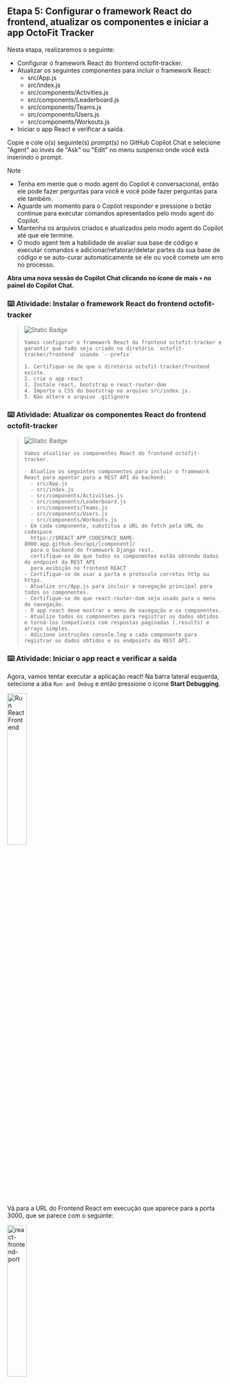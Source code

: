 ## Etapa 5: Configurar o framework React do frontend, atualizar os componentes e iniciar a app OctoFit Tracker

Nesta etapa, realizaremos o seguinte:

- Configurar o framework React do frontend octofit-tracker.
- Atualizar os seguintes componentes para incluir o framework React:
  - src/App.js
  - src/index.js
  - src/components/Activities.js
  - src/components/Leaderboard.js
  - src/components/Teams.js
  - src/components/Users.js
  - src/components/Workouts.js
- Iniciar o app React e verificar a saída.

Copie e cole o(s) seguinte(s) prompt(s) no GitHub Copilot Chat e selecione "Agent" ao invés de "Ask" ou "Edit" no menu suspenso onde você está inserindo o prompt.

> [!NOTE]
> - Tenha em mente que o modo agent do Copilot é conversacional, então ele pode fazer perguntas para você e você pode fazer perguntas para ele também.
> - Aguarde um momento para o Copilot responder e pressione o botão continue para executar comandos apresentados pelo modo agent do Copilot.
> - Mantenha os arquivos criados e atualizados pelo modo agent do Copilot até que ele termine.
> - O modo agent tem a habilidade de avaliar sua base de código e executar comandos e adicionar/refatorar/deletar partes da sua base de código e se auto-curar automaticamente se ele ou você comete um erro no processo.

**Abra uma nova sessão do Copilot Chat clicando no ícone de mais `+` no painel do Copilot Chat.**

### :keyboard: Atividade: Instalar o framework React do frontend octofit-tracker

> ![Static Badge](https://img.shields.io/badge/-Prompt-text?style=flat-square&logo=github%20copilot&labelColor=512a97&color=ecd8ff)
>
> ```prompt
> Vamos configurar o framework React do frontend octofit-tracker e
> garantir que tudo seja criado no diretório `octofit-tracker/frontend` usando `--prefix`
>
> 1. Certifique-se de que o diretório octofit-tracker/frontend existe.
> 2. crie o app react
> 3. Instale react, bootstrap e react-router-dom
> 4. Importe o CSS do bootstrap no arquivo src/index.js.
> 5. Não altere o arquivo .gitignore
>```

### :keyboard: Atividade: Atualizar os componentes React do frontend octofit-tracker

> ![Static Badge](https://img.shields.io/badge/-Prompt-text?style=flat-square&logo=github%20copilot&labelColor=512a97&color=ecd8ff)
>
> ```prompt
> Vamos atualizar os componentes React do frontend octofit-tracker.
>
> - Atualize os seguintes componentes para incluir o framework React para apontar para a REST API do backend:
>   - src/App.js
>   - src/index.js
>   - src/components/Activities.js
>   - src/components/Leaderboard.js
>   - src/components/Teams.js
>   - src/components/Users.js
>   - src/components/Workouts.js
> - Em cada componente, substitua a URL de fetch pela URL do codespace
>   https://$REACT_APP_CODESPACE_NAME-8000.app.github.dev/api/[component]/
>   para o backend do framework Django rest.
>   certifique-se de que todos os componentes estão obtendo dados do endpoint da REST API
>   para exibição no frontend REACT
> - Certifique-se de usar a porta e protocolo corretos http ou https.
> - Atualize src/App.js para incluir a navegação principal para todos os componentes.
> - Certifique-se de que react-router-dom seja usado para o menu de navegação.
> - O app react deve mostrar o menu de navegação e os componentes.
> - Atualize todos os componentes para registrar os dados obtidos e torná-los compatíveis com respostas paginadas (.results) e arrays simples.
> - Adicione instruções console.log a cada componente para registrar os dados obtidos e os endpoints da REST API.
> ```

### :keyboard: Atividade: Iniciar o app react e verificar a saída

Agora, vamos tentar executar a aplicação react! Na barra lateral esquerda, selecione a aba `Run and Debug` e então pressione o ícone **Start Debugging**.

<img alt="Run React Frontend" src="https://github.com/user-attachments/assets/b76a8e82-8435-4cbd-9540-8143756d1c60"  width=30% height=30%>

Vá para a URL do Frontend React em execução que aparece para a porta 3000, que se parece com o seguinte:

<img alt="react-frontend-port" src="https://github.com/user-attachments/assets/a0c8b213-ee5f-46dd-8675-686a7ba0818f" width=30% height=30%>

Quando você abrir no seu navegador da web, você receberá um aviso como o seguinte:

<img alt="django-rest-api" src="https://github.com/user-attachments/assets/cb52d137-e78d-440b-8e9c-c322d7c49b48" width=30% height=30%>

Quando você clicar em `Continue`, deve parecer semelhante ao seguinte:

<img alt="react-frontend-app" src="https://github.com/user-attachments/assets/f7f1a076-c259-49f6-8aa5-9ebcd5f0698d" width=50% height=50%>

### :keyboard: Atividade: Vamos adicionar formatação, estruturação e estilo ao app octofit tracker

> ![Static Badge](https://img.shields.io/badge/-Prompt-text?style=flat-square&logo=github%20copilot&labelColor=512a97&color=ecd8ff)
>
> ```prompt
> Vamos estilizar isso como App.css e fazer com que pareça bonito.
>
> - Vamos fazer o App.js e todos os arquivos javascript de componentes no app serem consistentes com o seguinte:
>   - Use tabelas bootstrap para os dados em todos os componentes javascript.
>   - Use botões bootstrap para os botões.
>   - Use títulos bootstrap para os títulos.
>   - Use links bootstrap para os links.
>   - Use navegação bootstrap para o menu de navegação.
>   - Use formulários bootstrap para os formulários.
>   - Use cartões bootstrap para os cartões.
>   - Use modais bootstrap para os modais.
>   - Layouts de tabela consistentes para dados de todos os componentes.
>```

### :keyboard: Atividade Opcional: Vamos fazer o app octofit tracker parecer bonito, atraente e adicionar algumas cores

> ![Static Badge](https://img.shields.io/badge/-Prompt-text?style=flat-square&logo=github%20copilot&labelColor=512a97&color=ecd8ff)
>
> ```prompt
> Vamos estilizar isso como App.css e fazer com que pareça bonito.
> 
> -  Edite o arquivo App.css para fazer o seguinte:
>   - Adicione algumas cores ao fundo.
>   - Adicione algumas cores ao texto.
>   - Adicione algumas cores às tabelas.
>   - Adicione algumas cores aos botões.
>   - Adicione algumas cores aos títulos.
>   - Adicione algumas cores aos links.
>   - Adicione algumas cores ao menu de navegação.
> - Adicione o logo octofitapp-small justificado à esquerda no app e faça com que pareça bonito.
> - Adicione um favicon ao app e faça com que pareça bonito.
>```

### :keyboard: Atividade Opcional: Iterar na aparência e tentar modelos diferentes

> [!TIP]
> - Tente criar seus próprios prompts para alterar a aparência da aplicação, adicionar recursos e tentar modelos diferentes.

1. Agora que criamos o frontend React para todos os componentes da aplicação, vamos fazer check-in das nossas mudanças no nosso branch `build-octofit-app`.

1. Com nossas novas mudanças completas, por favor **commit** e **push** as mudanças para o branch `build-octofit-app`.

1. Aguarde um momento para Mona verificar seu trabalho, fornecer feedback e compartilhar a próxima lição para que possamos continuar trabalhando!

<details>
<summary>Tendo problemas? 🤷</summary><br/>

Se você não recebeu feedback, aqui estão algumas coisas para verificar:

- Certifique-se de que suas mudanças de commit foram feitas para os seguintes arquivos no branch `build-octofit-app` e enviadas/sincronizadas para o GitHub:
  - `octofit-tracker/frontend/src/components/Activities.js` e contém `-8000.app.github.dev/api/activities/`
  - `octofit-tracker/frontend/src/components/Leaderboard.js` e contém `-8000.app.github.dev/api/leaderboard/`
  - `octofit-tracker/frontend/src/components/Teams.js` e contém `-8000.app.github.dev/api/teams/`
  - `octofit-tracker/frontend/src/components/Users.js` e contém `-8000.app.github.dev/api/users/`
  - `octofit-tracker/frontend/src/components/Workouts.js` e contém `-8000.app.github.dev/api/workouts/`
- Se Mona encontrou um erro, simplesmente faça uma correção e envie suas mudanças novamente. Mona vai verificar seu trabalho quantas vezes for necessário.

</details>
